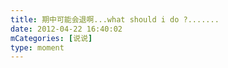 ```yaml
---
title: 期中可能会退啊...what should i do ?.......
date: 2012-04-22 16:40:02
mCategories: [说说]
type: moment
---
```


